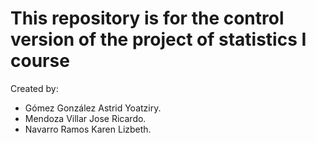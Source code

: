 # This repository is for the control version of the project of statistics I course  
Created by:  
* Gómez González Astrid Yoatziry.  
* Mendoza Villar Jose Ricardo.  
* Navarro Ramos Karen Lizbeth.